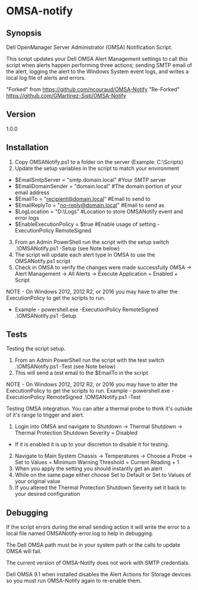 ﻿# OMSA-notify

## Synopsis

Dell OpenManager Server Administrator (OMSA) Notification Script.

This script updates your Dell OMSA Alert Management settings to call this script when alerts happen performing three actions; sending SMTP email of the alert, logging the alert to the Windows System event logs, and writes a local log file of alerts and errors.

"Forked" from https://github.com/ncouraud/OMSA-Notify
"Re-Forked" https://github.com/GMartinez-Sisti/OMSA-Notify

## Version
1.0.0

## Installation

1. Copy OMSANotify.ps1 to a folder on the server (Example: C:\Scripts)
2. Update the setup variables in the script to match your environment
* $EmailSmtpServer    = "smtp.domain.local"       #Your SMTP server
* $EmailDomainSender  = "domain.local"            #The domain portion of your email address
* $EmailTo            = "recipient@domain.local"  #Email to send to
* $EmailReplyTo       = "no-reply@domain.local"   #Email to send as
* $LogLocation        = "D:\Logs"                 #Location to store OMSANotify event and error logs
* $EnableExecutionPolicy = $true                  #Enable usage of setting -ExecutionPolicy RemoteSigned
3. From an Admin PowerShell run the script with the setup switch .\OMSANotify.ps1 -Setup (see Note below)
4. The script will update each alert type in OMSA to use the OMSANotify.ps1 script
5. Check in OMSA to verify the changes were made successfully OMSA -> Alert Management -> All Alerts -> Execute Application = Enabled + Script

NOTE - On Windows 2012, 2012 R2, or 2016 you may have to alter the ExecutionPolicy to get the scripts to run.

* Example - powershell.exe -ExecutionPolicy RemoteSigned .\OMSANotify.ps1 -Setup

## Tests

Testing the script setup.

1. From an Admin PowerShell run the script with the test switch .\OMSANotify.ps1 -Test (see Note below)
2. This will send a test email to the $EmailTo in the script

NOTE - On Windows 2012, 2012 R2, or 2016 you may have to alter the ExecutionPolicy to get the scripts to run.
Example - powershell.exe -ExecutionPolicy RemoteSigned .\OMSANotify.ps1 -Test

Testing OMSA integration.  You can alter a thermal probe to think it's outside of it's range to trigger and alert.

1. Login into OMSA and navigate to Shutdown -> Thermal Shutdown -> Thermal Protection Shutdown Severity = Disabled
* If it is enabled it is up to your discretion to disable it for testing.
2. Navigate to Main System Chassis -> Temperatures -> Choose a Probe -> Set to Values = Minimum Warning Threshold = Current Reading + 1
3. When you apply the setting you should instantly get an alert
4. While on the same page either choose Set to Default or Set to Values of your original value
5. If you altered the Thermal Protection Shutdown Severity set it back to your desired configuration

## Debugging

If the script errors during the email sending action it will write the error to a local file named OMSANotify-error.log to help in debugging.

The Dell OMSA path must be in your system path or the calls to update OMSA will fail.

The current version of OMSA-Notify does not work with SMTP credentials.

Dell OMSA 9.1 when installed disables the Alert Actions for Storage devices so you must run OMSA-Notify again to re-enable them.